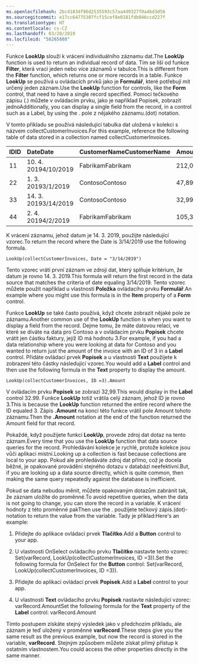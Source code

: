 ```yaml
---
ms.openlocfilehash: 2bc4183df96d2535593c57aa4d9327f0a4bd3d56
ms.sourcegitcommit: e17cc64775307fcf15cef8e0181fdb046ccd227f
ms.translationtype: HT
ms.contentlocale: cs-CZ
ms.lasthandoff: 03/20/2019
ms.locfileid: "58265888"
---
```

<span data-ttu-id="3c96d-101">Funkce **LookUp** slouží k vrácení individuálního záznamu dat.</span><span class="sxs-lookup"><span data-stu-id="3c96d-101">The **LookUp** function is used to return an individual record of data.</span></span>
<span data-ttu-id="3c96d-102">Tím se liší od funkce **Filter**, která vrací jeden nebo více záznamů v tabulce.</span><span class="sxs-lookup"><span data-stu-id="3c96d-102">This is different from the **Filter** function, which returns one or more records in a table.</span></span> <span data-ttu-id="3c96d-103">Funkce **LookUp** se používá u ovládacích prvků jako je **Formulář**, které potřebují mít určený jeden záznam.</span><span class="sxs-lookup"><span data-stu-id="3c96d-103">Use the **LookUp** function for controls, like the **Form** control, that need to have a single record specified.</span></span> <span data-ttu-id="3c96d-104">Pomocí tečkového zápisu (.) můžete v ovládacím prvku, jako je například Popisek, zobrazit jedno</span><span class="sxs-lookup"><span data-stu-id="3c96d-104">Additionally, you can display a single field from the record, in a control such as a Label, by using the .</span></span> <span data-ttu-id="3c96d-105">pole z nějakého záznamu.</span><span class="sxs-lookup"><span data-stu-id="3c96d-105">(dot) notation.</span></span>

<span data-ttu-id="3c96d-106">V tomto příkladu se používá následující tabulka dat uložená v kolekci s názvem collectCustomerInvoices.</span><span class="sxs-lookup"><span data-stu-id="3c96d-106">For this example, reference the following table of data stored in a collection named collectCustomerInvoices.</span></span>

| <span data-ttu-id="3c96d-107">ID</span><span class="sxs-lookup"><span data-stu-id="3c96d-107">ID</span></span>                  | <span data-ttu-id="3c96d-108">Date</span><span class="sxs-lookup"><span data-stu-id="3c96d-108">Date</span></span>                 | <span data-ttu-id="3c96d-109">CustomerName</span><span class="sxs-lookup"><span data-stu-id="3c96d-109">CustomerName</span></span>    | <span data-ttu-id="3c96d-110">Amount</span><span class="sxs-lookup"><span data-stu-id="3c96d-110">Amount</span></span>          |
| :-------------------| :------------------- | :---------------| :---------------|
| <span data-ttu-id="3c96d-111">1</span><span class="sxs-lookup"><span data-stu-id="3c96d-111">1</span></span>                   | <span data-ttu-id="3c96d-112">10. 4. 2019</span><span class="sxs-lookup"><span data-stu-id="3c96d-112">4/10/2019</span></span>            | <span data-ttu-id="3c96d-113">Fabrikam</span><span class="sxs-lookup"><span data-stu-id="3c96d-113">Fabrikam</span></span>        | <span data-ttu-id="3c96d-114">212,00</span><span class="sxs-lookup"><span data-stu-id="3c96d-114">212.00</span></span>          |
| <span data-ttu-id="3c96d-115">2</span><span class="sxs-lookup"><span data-stu-id="3c96d-115">2</span></span>                   | <span data-ttu-id="3c96d-116">1. 3. 2019</span><span class="sxs-lookup"><span data-stu-id="3c96d-116">3/1/2019</span></span>             | <span data-ttu-id="3c96d-117">Contoso</span><span class="sxs-lookup"><span data-stu-id="3c96d-117">Contoso</span></span>         | <span data-ttu-id="3c96d-118">47,89</span><span class="sxs-lookup"><span data-stu-id="3c96d-118">47.89</span></span>           |
| <span data-ttu-id="3c96d-119">3</span><span class="sxs-lookup"><span data-stu-id="3c96d-119">3</span></span>                   | <span data-ttu-id="3c96d-120">14. 3. 2019</span><span class="sxs-lookup"><span data-stu-id="3c96d-120">3/14/2019</span></span>            | <span data-ttu-id="3c96d-121">Contoso</span><span class="sxs-lookup"><span data-stu-id="3c96d-121">Contoso</span></span>         | <span data-ttu-id="3c96d-122">32,99</span><span class="sxs-lookup"><span data-stu-id="3c96d-122">32.99</span></span>           |
| <span data-ttu-id="3c96d-123">4</span><span class="sxs-lookup"><span data-stu-id="3c96d-123">4</span></span>                   | <span data-ttu-id="3c96d-124">2. 4. 2019</span><span class="sxs-lookup"><span data-stu-id="3c96d-124">4/2/2019</span></span>             | <span data-ttu-id="3c96d-125">Fabrikam</span><span class="sxs-lookup"><span data-stu-id="3c96d-125">Fabrikam</span></span>        | <span data-ttu-id="3c96d-126">105,32</span><span class="sxs-lookup"><span data-stu-id="3c96d-126">105.32</span></span>          |

<span data-ttu-id="3c96d-127">K vrácení záznamu, jehož datum je 14. 3. 2019, použijte následující vzorec.</span><span class="sxs-lookup"><span data-stu-id="3c96d-127">To return the record where the Date is 3/14/2019 use the following formula.</span></span>

```
LookUp(collectCustomerInvoices, Date = "3/14/2019")
```

<span data-ttu-id="3c96d-128">Tento vzorec vrátí první záznam ve zdroji dat, který splňuje kritérium, že datum je rovno 14. 3. 2019.</span><span class="sxs-lookup"><span data-stu-id="3c96d-128">This formula will return the first record in the data source that matches the criteria of date equaling 3/14/2019.</span></span> <span data-ttu-id="3c96d-129">Tento vzorec můžete použít například u vlastnosti **Položka** ovládacího prvku **Formulář**.</span><span class="sxs-lookup"><span data-stu-id="3c96d-129">An example where you might use this formula is in the **Item** property of a **Form** control.</span></span>

<span data-ttu-id="3c96d-130">Funkce **LookUp** se také často používá, když chcete zobrazit nějaké pole ze záznamu.</span><span class="sxs-lookup"><span data-stu-id="3c96d-130">Another common use of the **LookUp** function is when you want to display a field from the record.</span></span> <span data-ttu-id="3c96d-131">Dejme tomu, že máte datovou relaci, ve které se díváte na data pro Contoso a v ovládacím prvku **Popisek** chcete vrátit jen částku faktury, jejíž ID má hodnotu 3.</span><span class="sxs-lookup"><span data-stu-id="3c96d-131">For example, if you had a data relationship where you were looking at data for Contoso and you wanted to return just the amount of the invoice with an ID of 3 in a **Label** control.</span></span> <span data-ttu-id="3c96d-132">Přidáte ovládací prvek **Popisek** a u vlastnosti **Text** použijete k zobrazení této částky následující vzorec.</span><span class="sxs-lookup"><span data-stu-id="3c96d-132">You would add a **Label** control and then use the following formula in the **Text** property to display the amount.</span></span>

```
LookUp(collectCustomerInvoices, ID =3).Amount
```

<span data-ttu-id="3c96d-133">V ovládacím prvku **Popisek** se zobrazí 32,99.</span><span class="sxs-lookup"><span data-stu-id="3c96d-133">This would display in the **Label** control 32.99.</span></span> <span data-ttu-id="3c96d-134">Funkce **LookUp** totiž vrátila celý záznam, jehož ID je rovno 3.</span><span class="sxs-lookup"><span data-stu-id="3c96d-134">This is because the **LookUp** function returned the entire record where the ID equaled 3.</span></span> <span data-ttu-id="3c96d-135">Zápis **.Amount** na konci této funkce vrátil pole Amount tohoto záznamu.</span><span class="sxs-lookup"><span data-stu-id="3c96d-135">Then the **.Amount** notation at the end of the function returned the Amount field for that record.</span></span>

<span data-ttu-id="3c96d-136">Pokaždé, když použijete funkci **LookUp**, provede zdroj dat dotaz na tento záznam.</span><span class="sxs-lookup"><span data-stu-id="3c96d-136">Every time that you use the **LookUp** function that data source queries for the record.</span></span> <span data-ttu-id="3c96d-137">Prohledávání kolekce je rychlé, protože kolekce jsou vůči aplikaci místní.</span><span class="sxs-lookup"><span data-stu-id="3c96d-137">Looking up a collection is fast because collections are local to your app.</span></span> <span data-ttu-id="3c96d-138">Pokud ale prohledáváte zdroj dat přímo, což je docela běžné, je opakované provádění stejného dotazu v databázi neefektivní.</span><span class="sxs-lookup"><span data-stu-id="3c96d-138">But, if you are looking up a data source directly, which is quite common, then making the same query repeatedly against the database is inefficient.</span></span>

<span data-ttu-id="3c96d-139">Pokud se data nebudou měnit, můžete opakovaným dotazům zabránit tak, že záznam uložíte do proměnné.</span><span class="sxs-lookup"><span data-stu-id="3c96d-139">To avoid repetitive queries, when the data is not going to change, you can store the record in a variable.</span></span> <span data-ttu-id="3c96d-140">K vrácení hodnoty z této proměnné pak</span><span class="sxs-lookup"><span data-stu-id="3c96d-140">Then use the .</span></span> <span data-ttu-id="3c96d-141">použijete tečkový zápis.</span><span class="sxs-lookup"><span data-stu-id="3c96d-141">(dot)-notation to return the value from the variable.</span></span> <span data-ttu-id="3c96d-142">Tady je příklad:</span><span class="sxs-lookup"><span data-stu-id="3c96d-142">Here's an example:</span></span>

1.  <span data-ttu-id="3c96d-143">Přidejte do aplikace ovládací prvek **Tlačítko**.</span><span class="sxs-lookup"><span data-stu-id="3c96d-143">Add a **Button** control to your app.</span></span>

2.  <span data-ttu-id="3c96d-144">U vlastnosti OnSelect ovládacího prvku **Tlačítko** nastavte tento vzorec: Set(varRecord, LookUp(collectCustomerInvoices, ID =3)).</span><span class="sxs-lookup"><span data-stu-id="3c96d-144">Set the following formula for OnSelect for the **Button** control: Set(varRecord, LookUp(collectCustomerInvoices, ID =3)).</span></span>

3.  <span data-ttu-id="3c96d-145">Přidejte do aplikaci ovládací prvek **Popisek**.</span><span class="sxs-lookup"><span data-stu-id="3c96d-145">Add a **Label** control to your app.</span></span>

4.  <span data-ttu-id="3c96d-146">U vlastnosti **Text** ovládacího prvku **Popisek** nastavte následující vzorec: varRecord.Amount</span><span class="sxs-lookup"><span data-stu-id="3c96d-146">Set the following formula for the **Text** property of the **Label** control: varRecord.Amount</span></span>

<span data-ttu-id="3c96d-147">Tímto postupem získáte stejný výsledek jako v předchozím příkladu, ale záznam je teď uložený v proměnné **varRecord**.</span><span class="sxs-lookup"><span data-stu-id="3c96d-147">These steps give you the same result as the previous example, but now the record is stored in the variable, **varRecord**.</span></span> <span data-ttu-id="3c96d-148">Stejným způsobem můžete získat přímý přístup k ostatním vlastnostem.</span><span class="sxs-lookup"><span data-stu-id="3c96d-148">You could access the other properties directly in the same manner.</span></span> 
